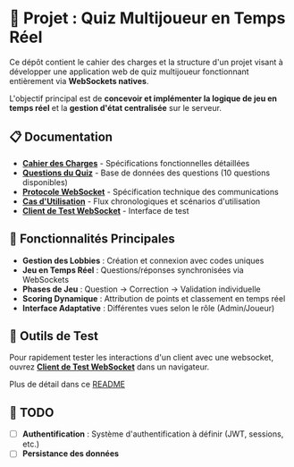 # 🚀 Projet : Quiz Multijoueur en Temps Réel

Ce dépôt contient le cahier des charges et la structure d'un projet visant à développer une application web de quiz multijoueur fonctionnant entièrement via **WebSockets natives**.

L'objectif principal est de **concevoir et implémenter la logique de jeu en temps réel** et la **gestion d'état centralisée** sur le serveur.

## 📋 Documentation

- **[Cahier des Charges](./CahierDesCharges.md)** - Spécifications fonctionnelles détaillées
- **[Questions du Quiz](./quiz.json)** - Base de données des questions (10 questions disponibles)
- **[Protocole WebSocket](./websocket/websocket-protocol.md)** - Spécification technique des communications
- **[Cas d'Utilisation](./websocket/use-cases.md)** - Flux chronologiques et scénarios d'utilisation
- **[Client de Test WebSocket](./test_client/)** - Interface de test

## 🎯 Fonctionnalités Principales

- **Gestion des Lobbies** : Création et connexion avec codes uniques
- **Jeu en Temps Réel** : Questions/réponses synchronisées via WebSockets
- **Phases de Jeu** : Question → Correction → Validation individuelle
- **Scoring Dynamique** : Attribution de points et classement en temps réel
- **Interface Adaptative** : Différentes vues selon le rôle (Admin/Joueur)

## 🧪 Outils de Test

Pour rapidement tester les interactions d'un client avec une websocket, ouvrez **[Client de Test WebSocket](./test_client/index.html)** dans un navigateur.

Plus de détail dans ce [README](./test_client/README.md)

## 🚧 TODO

- [ ] **Authentification** : Système d'authentification à définir (JWT, sessions, etc.)
- [ ] **Persistance des données**
